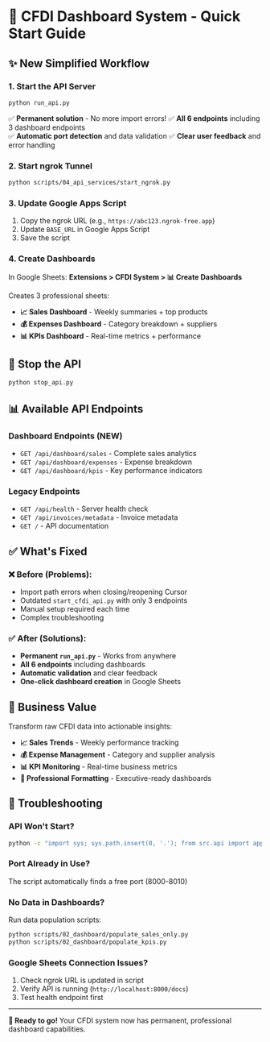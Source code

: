 # 🚀 CFDI Dashboard System - Quick Start Guide

## ✨ **New Simplified Workflow**

### 1. Start the API Server
```bash
python run_api.py
```
✅ **Permanent solution** - No more import errors!
✅ **All 6 endpoints** including 3 dashboard endpoints  
✅ **Automatic port detection** and data validation
✅ **Clear user feedback** and error handling

### 2. Start ngrok Tunnel
```bash
python scripts/04_api_services/start_ngrok.py
```

### 3. Update Google Apps Script
1. Copy the ngrok URL (e.g., `https://abc123.ngrok-free.app`)
2. Update `BASE_URL` in Google Apps Script
3. Save the script

### 4. Create Dashboards
In Google Sheets: **Extensions > CFDI System > 📊 Create Dashboards**

Creates 3 professional sheets:
- **📈 Sales Dashboard** - Weekly summaries + top products
- **💰 Expenses Dashboard** - Category breakdown + suppliers  
- **📊 KPIs Dashboard** - Real-time metrics + performance

## 🛑 Stop the API
```bash
python stop_api.py
```

## 📊 **Available API Endpoints**

### Dashboard Endpoints (NEW)
- `GET /api/dashboard/sales` - Complete sales analytics
- `GET /api/dashboard/expenses` - Expense breakdown
- `GET /api/dashboard/kpis` - Key performance indicators

### Legacy Endpoints  
- `GET /api/health` - Server health check
- `GET /api/invoices/metadata` - Invoice metadata
- `GET /` - API documentation

## ✅ **What's Fixed**

### ❌ Before (Problems):
- Import path errors when closing/reopening Cursor
- Outdated `start_cfdi_api.py` with only 3 endpoints
- Manual setup required each time
- Complex troubleshooting

### ✅ After (Solutions):
- **Permanent `run_api.py`** - Works from anywhere
- **All 6 endpoints** including dashboards
- **Automatic validation** and clear feedback
- **One-click dashboard creation** in Google Sheets

## 🎯 **Business Value**

Transform raw CFDI data into actionable insights:
- **📈 Sales Trends** - Weekly performance tracking
- **💰 Expense Management** - Category and supplier analysis
- **📊 KPI Monitoring** - Real-time business metrics
- **🎨 Professional Formatting** - Executive-ready dashboards

## 🔧 **Troubleshooting**

### API Won't Start?
```bash
python -c "import sys; sys.path.insert(0, '.'); from src.api import app; print('✅ API OK!')"
```

### Port Already in Use?
The script automatically finds a free port (8000-8010)

### No Data in Dashboards?
Run data population scripts:
```bash
python scripts/02_dashboard/populate_sales_only.py
python scripts/02_dashboard/populate_kpis.py
```

### Google Sheets Connection Issues?
1. Check ngrok URL is updated in script
2. Verify API is running (`http://localhost:8000/docs`)
3. Test health endpoint first

---

**🎉 Ready to go!** Your CFDI system now has permanent, professional dashboard capabilities. 